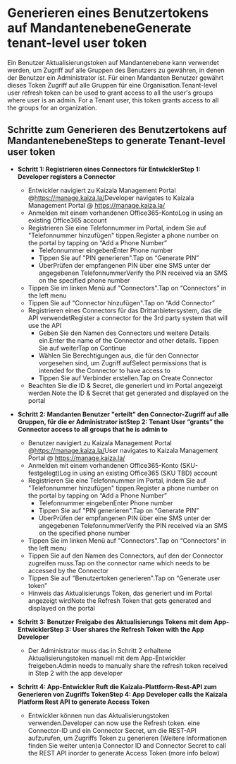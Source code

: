 # <a name="generate-tenant-level-user-token"></a><span data-ttu-id="c55de-101">Generieren eines Benutzertokens auf Mandantenebene</span><span class="sxs-lookup"><span data-stu-id="c55de-101">Generate tenant-level user token</span></span>

<span data-ttu-id="c55de-102">Ein Benutzer Aktualisierungstoken auf Mandantenebene kann verwendet werden, um Zugriff auf alle Gruppen des Benutzers zu gewähren, in denen der Benutzer ein Administrator ist. Für einen Mandanten Benutzer gewährt dieses Token Zugriff auf alle Gruppen für eine Organisation.</span><span class="sxs-lookup"><span data-stu-id="c55de-102">Tenant-level user refresh token can be used to grant access to all the user's groups where user is an admin. For a Tenant user, this token grants access to all the groups for an organization.</span></span>

## <a name="steps-to-generate-tenant-level-user-token"></a><span data-ttu-id="c55de-103">Schritte zum Generieren des Benutzertokens auf Mandantenebene</span><span class="sxs-lookup"><span data-stu-id="c55de-103">Steps to generate Tenant-level user token</span></span>
*   <span data-ttu-id="c55de-104">**Schritt 1: Registrieren eines Connectors für Entwickler**</span><span class="sxs-lookup"><span data-stu-id="c55de-104">**Step 1: Developer registers a Connector**</span></span>

    *   <span data-ttu-id="c55de-105">Entwickler navigiert zu Kaizala Management Portal @https://manage.kaiza.la/</span><span class="sxs-lookup"><span data-stu-id="c55de-105">Developer navigates to Kaizala Management Portal @ https://manage.kaiza.la/</span></span>
    *   <span data-ttu-id="c55de-106">Anmelden mit einem vorhandenen Office365-Konto</span><span class="sxs-lookup"><span data-stu-id="c55de-106">Log in using an existing Office365 account</span></span>
    *   <span data-ttu-id="c55de-107">Registrieren Sie eine Telefonnummer im Portal, indem Sie auf "Telefonnummer hinzufügen" tippen.</span><span class="sxs-lookup"><span data-stu-id="c55de-107">Register a phone number on the portal by tapping on “Add a Phone Number”</span></span>
        *   <span data-ttu-id="c55de-108">Telefonnummer eingeben</span><span class="sxs-lookup"><span data-stu-id="c55de-108">Enter Phone number</span></span>
        *   <span data-ttu-id="c55de-109">Tippen Sie auf "PIN generieren".</span><span class="sxs-lookup"><span data-stu-id="c55de-109">Tap on “Generate PIN”</span></span>
        *   <span data-ttu-id="c55de-110">ÜberPrüfen der empfangenen PIN über eine SMS unter der angegebenen Telefonnummer</span><span class="sxs-lookup"><span data-stu-id="c55de-110">Verify the PIN received via an SMS on the specified phone number</span></span>
    *   <span data-ttu-id="c55de-111">Tippen Sie im linken Menü auf "Connectors".</span><span class="sxs-lookup"><span data-stu-id="c55de-111">Tap on “Connectors” in the left menu</span></span>
    *   <span data-ttu-id="c55de-112">Tippen Sie auf "Connector hinzufügen".</span><span class="sxs-lookup"><span data-stu-id="c55de-112">Tap on “Add Connector”</span></span>
    *   <span data-ttu-id="c55de-113">Registrieren eines Connectors für das Drittanbietersystem, das die API verwendet</span><span class="sxs-lookup"><span data-stu-id="c55de-113">Register a connector for the 3rd party system that will use the API</span></span>
        *   <span data-ttu-id="c55de-114">Geben Sie den Namen des Connectors und weitere Details ein.</span><span class="sxs-lookup"><span data-stu-id="c55de-114">Enter the name of the Connector and other details.</span></span> <span data-ttu-id="c55de-115">Tippen Sie auf weiter</span><span class="sxs-lookup"><span data-stu-id="c55de-115">Tap on Continue</span></span>
        *   <span data-ttu-id="c55de-116">Wählen Sie Berechtigungen aus, die für den Connector vorgesehen sind, um Zugriff auf</span><span class="sxs-lookup"><span data-stu-id="c55de-116">Select permissions that is intended for the Connector to have access to</span></span>
        *   <span data-ttu-id="c55de-117">Tippen Sie auf Verbinder erstellen.</span><span class="sxs-lookup"><span data-stu-id="c55de-117">Tap on Create Connector</span></span>
    *   <span data-ttu-id="c55de-118">Beachten Sie die ID & Secret, die generiert und im Portal angezeigt werden.</span><span class="sxs-lookup"><span data-stu-id="c55de-118">Note the ID & Secret that get generated and displayed on the portal</span></span>

*   <span data-ttu-id="c55de-119">**Schritt 2: Mandanten Benutzer "erteilt" den Connector-Zugriff auf alle Gruppen, für die er Administrator ist**</span><span class="sxs-lookup"><span data-stu-id="c55de-119">**Step 2: Tenant User “grants” the Connector access to all groups that he is admin to**</span></span>

    *   <span data-ttu-id="c55de-120">Benutzer navigiert zu Kaizala Management Portal @https://manage.kaiza.la/</span><span class="sxs-lookup"><span data-stu-id="c55de-120">User navigates to Kaizala Management Portal @ https://manage.kaiza.la/</span></span>
    *   <span data-ttu-id="c55de-121">Anmelden mit einem vorhandenen Office365-Konto (SKU-festgelegt)</span><span class="sxs-lookup"><span data-stu-id="c55de-121">Log in using an existing Office365 (SKU TBD) account</span></span>
    *   <span data-ttu-id="c55de-122">Registrieren Sie eine Telefonnummer im Portal, indem Sie auf "Telefonnummer hinzufügen" tippen.</span><span class="sxs-lookup"><span data-stu-id="c55de-122">Register a phone number on the portal by tapping on “Add a Phone Number”</span></span>
        *   <span data-ttu-id="c55de-123">Telefonnummer eingeben</span><span class="sxs-lookup"><span data-stu-id="c55de-123">Enter Phone number</span></span>
        *   <span data-ttu-id="c55de-124">Tippen Sie auf "PIN generieren".</span><span class="sxs-lookup"><span data-stu-id="c55de-124">Tap on “Generate PIN”</span></span>
        *   <span data-ttu-id="c55de-125">ÜberPrüfen der empfangenen PIN über eine SMS unter der angegebenen Telefonnummer</span><span class="sxs-lookup"><span data-stu-id="c55de-125">Verify the PIN received via an SMS on the specified phone number</span></span>
    *   <span data-ttu-id="c55de-126">Tippen Sie im linken Menü auf "Connectors".</span><span class="sxs-lookup"><span data-stu-id="c55de-126">Tap on “Connectors” in the left menu</span></span>
    *   <span data-ttu-id="c55de-127">Tippen Sie auf den Namen des Connectors, auf den der Connector zugreifen muss.</span><span class="sxs-lookup"><span data-stu-id="c55de-127">Tap on the connector name which needs to be accessed by the Connector</span></span>
    *   <span data-ttu-id="c55de-128">Tippen Sie auf "Benutzertoken generieren".</span><span class="sxs-lookup"><span data-stu-id="c55de-128">Tap on “Generate user token”</span></span>
    *   <span data-ttu-id="c55de-129">Hinweis das Aktualisierungs Token, das generiert und im Portal angezeigt wird</span><span class="sxs-lookup"><span data-stu-id="c55de-129">Note the Refresh Token that gets generated and displayed on the portal</span></span>

*   <span data-ttu-id="c55de-130">**Schritt 3: Benutzer Freigabe des Aktualisierungs Tokens mit dem App-Entwickler**</span><span class="sxs-lookup"><span data-stu-id="c55de-130">**Step 3: User shares the Refresh Token with the App Developer**</span></span>

    *   <span data-ttu-id="c55de-131">Der Administrator muss das in Schritt 2 erhaltene Aktualisierungstoken manuell mit dem App-Entwickler freigeben.</span><span class="sxs-lookup"><span data-stu-id="c55de-131">Admin needs to manually share the refresh token received in Step 2 with the app developer</span></span>

*   <span data-ttu-id="c55de-132">**Schritt 4: App-Entwickler Ruft die Kaizala-Plattform-Rest-API zum Generieren von Zugriffs Token**</span><span class="sxs-lookup"><span data-stu-id="c55de-132">**Step 4: App Developer calls the Kaizala Platform Rest API to generate Access Token**</span></span>

    *   <span data-ttu-id="c55de-133">Entwickler können nun das Aktualisierungstoken verwenden.</span><span class="sxs-lookup"><span data-stu-id="c55de-133">Developer can now use the Refresh token.</span></span> <span data-ttu-id="c55de-134">eine Connector-ID und ein Connector Secret, um die REST-API aufzurufen, um Zugriffs Token zu generieren (Weitere Informationen finden Sie weiter unten)</span><span class="sxs-lookup"><span data-stu-id="c55de-134">a Connector ID and Connector Secret to call the REST API inorder to generate Access Token (more info below)</span></span>

